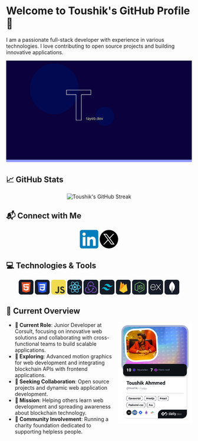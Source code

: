 # Welcome to Toushik's GitHub Profile 👋

I am a passionate full-stack developer with experience in various technologies. I love contributing to open source projects and building innovative applications.

<a href="https://www.facebook.com/toushik018/">
<img src="https://raw.githubusercontent.com/toushik018/toushik018/main/images/og-tayeb.png" alt="Toushik's Cover Image"/>
</a>

## :chart_with_upwards_trend: GitHub Stats

<p align="center">
  <img width="60%" src="https://github-readme-streak-stats.herokuapp.com?user=toushik018&theme=react&hide_border=true&background=0D1117&stroke=0D1117&fire=FF1CF7&sideLabels=00F0FF&currStreakNum=FF1CF7&ring=FF1CF7&currStreakLabel=FF1CF7&sideNums=00F0FF" alt="Toushik's GitHub Streak"/>
</p>

## :mailbox_with_mail: Connect with Me

<p align="center">
  <a href="https://www.linkedin.com/in/tayebhossain/"><img height="50" src="https://github.com/toushik018/toushik018/blob/main/images/icons/Linkedin.png" alt="LinkedIn"/></a>
  <a href="https://x.com/Toushiik"><img height="50" src="https://github.com/toushik018/toushik018/blob/main/images/icons/twitter.png" alt="Twitter"/></a>
</p>

## :computer: Technologies & Tools

<p align="center">
  <img src="https://github.com/toushik018/toushik018/blob/main/images/icons/HTML.png" alt="HTML" height="40"/>
  <img src="https://github.com/toushik018/toushik018/blob/main/images/icons/css.png" alt="CSS" height="40"/>
  <img src="https://github.com/toushik018/toushik018/blob/main/images/icons/JavaScript.png" alt="JavaScript" height="40"/>
  <img src="https://github.com/toushik018/toushik018/blob/main/images/icons/react.png" alt="React" height="40"/>
  <img src="https://github.com/toushik018/toushik018/blob/main/images/icons/redux.png" alt="Redux" height="40"/>
  <img src="https://github.com/toushik018/toushik018/blob/main/images/icons/tailwind.png" alt="Tailwind CSS" height="40"/>
  <img src="https://github.com/toushik018/toushik018/blob/main/images/icons/firebase.png" alt="Firebase" height="40"/>
  <img src="https://github.com/toushik018/toushik018/blob/main/images/icons/node.png" alt="Node.js" height="40"/>
  <img src="https://github.com/toushik018/toushik018/blob/main/images/icons/express.png" alt="Express.js" height="40"/>
  <img src="https://github.com/toushik018/toushik018/blob/main/images/icons/mongo.png" alt="MongoDB" height="40"/>
</p>

## :eyes: Current Overview

<div align="left">
<a href="https://app.daily.dev/toushik018"><img align="right" src="https://github.com/toushik018/toushik018/blob/main/images/toushik.png" width="200" alt="Toushik's Dev Card"/></a>
</div>

- **🔭 Current Role**: Junior Developer at Corsult, focusing on innovative web solutions and collaborating with cross-functional teams to build scalable applications.
- **🌱 Exploring**: Advanced motion graphics for web development and integrating blockchain APIs with frontend applications.
- **👯 Seeking Collaboration**: Open source projects and dynamic web application development.
- **🤔 Mission**: Helping others learn web development and spreading awareness about blockchain technology.
- **💖 Community Involvement**: Running a charity foundation dedicated to supporting helpless people.

<br />
